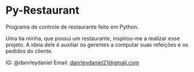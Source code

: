 # Py-Restaurant
Programa de controle de restaurante feito em Python.

Uma tia minha, que possui um restaurante, inspirou-me a realizar esse projeto.
A ideia dele é auxiliar os gerentes a computar suas refeições e os pedidos do cliente.

IG: @danrleydaniel
Email: danrleydaniel21@gmail.com
